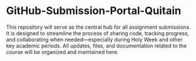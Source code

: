 # GitHub-Submission-Portal-Quitain
This repository will serve as the central hub for all assignment submissions. It is designed to streamline the process of sharing code, tracking progress, and collaborating when needed—especially during Holy Week and other key academic periods. All updates, files, and documentation related to the course will be organized and maintained here.
